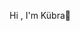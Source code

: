  Hi , I'm Kübra👋

<!--
**Kubrabilinmis/Kubrabilinmis** is a ✨ _special_ ✨ repository because its `README.md` (this file) appears on your GitHub profile.

Here are some ideas to get you started:

- 👀 I’m interested in Data Science 
- 🌱 I’m currently learning Data Science and Machine Learning
- 📫 How to reach me kubrabilinmiss@gmail.com

